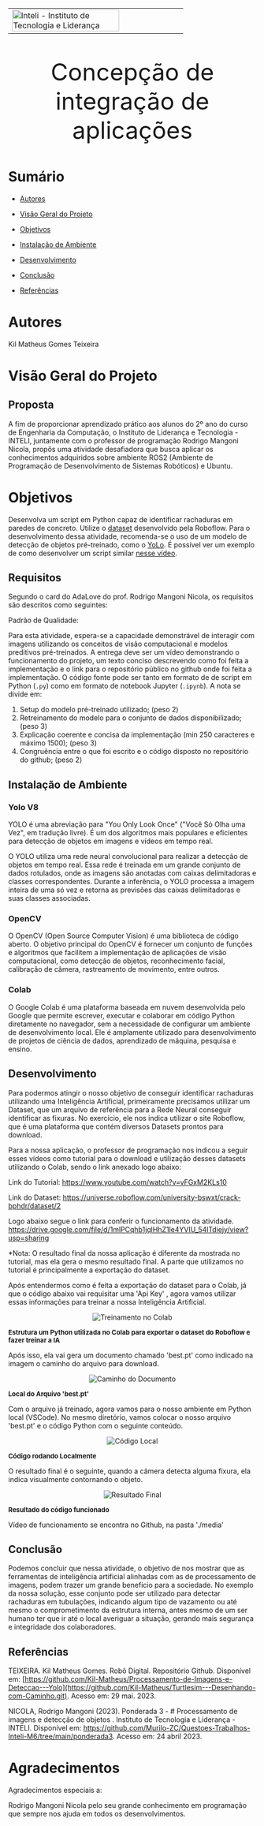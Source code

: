 <table>

<tr>

</td>

  

<td><a  href= "https://www.inteli.edu.br/"><img  src="https://www.inteli.edu.br/wp-content/uploads/2021/08/20172028/marca_1-2.png"  alt="Inteli - Instituto de Tecnologia e Liderança"  border="0"  width="80%"></a>

</td>

</tr>

</table>

  

<font  size="20"><center>

Concepção de integração de aplicações

</center></font>

  

# **Sumário**

  

- [Autores](#autores)


- [Visão Geral do Projeto](#visão-geral-do-projeto)


- [Objetivos](#objetivos)
  

- [Instalação de Ambiente](#instalação-de-ambiente)


- [Desenvolvimento](#desenvolvimento)
  

- [Conclusão](#conclusão)

  
- [Referências](#referências)

  

# Autores

  

Kil Matheus Gomes Teixeira

  

# Visão Geral do Projeto

## Proposta

A fim de proporcionar aprendizado prático aos alunos do 2º ano do curso de Engenharia da Computação, o Instituto de Liderança e Tecnologia - INTELI, juntamente com o professor de programação Rodrigo Mangoni Nicola, propôs uma atividade desafiadora que busca aplicar os conhecimentos adquiridos sobre ambiente ROS2 (Ambiente de Programação de Desenvolvimento de Sistemas Robóticos) e Ubuntu.

# Objetivos

Desenvolva um script em Python capaz de identificar rachaduras em paredes de concreto. Utilize o [dataset](https://universe.roboflow.com/university-bswxt/crack-bphdr/dataset/2) desenvolvido pela Roboflow. Para o desenvolvimento dessa atividade, recomenda-se o uso de um modelo de detecção de objetos pré-treinado, como o [YoLo](https://github.com/ultralytics/ultralytics). É possível ver um exemplo de como desenvolver um script similar [nesse vídeo](https://www.youtube.com/watch?v=vFGxM2KLs10).

## Requisitos

Segundo o card do AdaLove do prof. Rodrigo Mangoni Nicola, os requisitos são descritos como seguintes:

Padrão de Qualidade:

Para esta atividade, espera-se a capacidade demonstrável de interagir com imagens utilizando os conceitos de visão computacional e modelos preditivos pré-treinados. A entrega deve ser um vídeo demonstrando o funcionamento do projeto, um texto conciso descrevendo como foi feita a implementação e o link para o repositório público no github onde foi feita a implementação. O código fonte pode ser tanto em formato de de script em Python (`.py`) como em formato de notebook Jupyter (`.ipynb`). A nota se divide em:

1.  Setup do modelo pré-treinado utilizado; (peso 2)
2.  Retreinamento do modelo para o conjunto de dados disponibilizado; (peso 3)
3.  Explicação coerente e concisa da implementação (min 250 caracteres e máximo 1500); (peso 3)
4.  Congruência entre o que foi escrito e o código disposto no repositório do github; (peso 2)

## Instalação de Ambiente

### Yolo V8

YOLO é uma abreviação para "You Only Look Once" ("Você Só Olha uma Vez", em tradução livre). É um dos algoritmos mais populares e eficientes para detecção de objetos em imagens e vídeos em tempo real.

O YOLO utiliza uma rede neural convolucional para realizar a detecção de objetos em tempo real. Essa rede é treinada em um grande conjunto de dados rotulados, onde as imagens são anotadas com caixas delimitadoras e classes correspondentes. Durante a inferência, o YOLO processa a imagem inteira de uma só vez e retorna as previsões das caixas delimitadoras e suas classes associadas.

### OpenCV

O OpenCV (Open Source Computer Vision) é uma biblioteca de código aberto. O objetivo principal do OpenCV é fornecer um conjunto de funções e algoritmos que facilitem a implementação de aplicações de visão computacional, como detecção de objetos, reconhecimento facial, calibração de câmera, rastreamento de movimento, entre outros.

### Colab

O Google Colab é uma plataforma baseada em nuvem desenvolvida pelo Google que permite escrever, executar e colaborar em código Python diretamente no navegador, sem a necessidade de configurar um ambiente de desenvolvimento local. Ele é amplamente utilizado para desenvolvimento de projetos de ciência de dados, aprendizado de máquina, pesquisa e ensino.

## Desenvolvimento

Para podermos atingir o nosso objetivo de conseguir identificar rachaduras utilizando uma Inteligência Artificial, primeiramente precisamos utilizar um Dataset, que um arquivo de referência para a Rede Neural conseguir identificar as fixuras. 
No exercício, ele nos indica utilizar o site Roboflow, que é uma plataforma que contém diversos Datasets prontos para download.

Para a nossa aplicação, o professor de programação nos indicou a seguir esses vídeos como tutorial para o download e utilização desses datasets utilizando o Colab, sendo o link anexado logo abaixo:

Link do Tutorial:
https://www.youtube.com/watch?v=vFGxM2KLs10

Link do Dataset:
https://universe.roboflow.com/university-bswxt/crack-bphdr/dataset/2

Logo abaixo segue o link para conferir o funcionamento da atividade.
https://drive.google.com/file/d/1mlPCqhb1jqlHhZ1le4YVIU_54lTdiejy/view?usp=sharing

*Nota: O resultado final da nossa aplicação é diferente da mostrada no tutorial, mas ela gera o mesmo resultado final. A parte que utilizamos no tutorial é principalmente a exportação do  dataset.

Após entendermos como é feita a exportação do dataset para o Colab, já que o código abaixo vai requisitar uma 'Api Key' , agora vamos utilizar essas informações para treinar a nossa Inteligência Artificial.

<center>
<img  src="img\colab_training.png"  alt="Treinamento no Colab"  />
</center>

**<font  size=2> Estrutura um Python utilizada no Colab para exportar o dataset do Roboflow e fazer treinar a IA </font>**

Após isso, ela vai gera um documento chamado 'best.pt' como indicado na imagem o caminho do arquivo para download.

<center>
<img  src="img\last_training.png"  alt="Caminho do Documento"  />
</center>

**<font  size=2> Local do Arquivo 'best.pt' </font>**

Com o arquivo já treinado, agora vamos para o nosso ambiente em Python local (VSCode). No mesmo diretório, vamos colocar o nosso arquivo 'best.pt' e o código Python com o seguinte conteúdo.

<center>
<img  src="img\local_python.png"  alt="Código Local"  />
</center>

**<font  size=2> Código rodando Localmente</font>**

O resultado final é o seguinte, quando a câmera detecta alguma fixura, ela indica visualmente contornando o objeto.

<center>
<img  src="img\result.png"  alt="Resultado Final"  />
</center>

**<font  size=2> Resultado do código funcionado</font>**

Vídeo de funcionamento se encontra no Github, na pasta './media'


## Conclusão

Podemos concluir que nessa atividade, o objetivo de nos mostrar que as ferramentas de inteligência artificial alinhadas com as de processamento de imagens, podem trazer um grande benefício para a sociedade. No exemplo da nossa solução, esse conjunto pode ser utilizado para detectar rachaduras em tubulações, indicando algum tipo de vazamento ou até  mesmo o comprometimento da estrutura interna, antes mesmo de um ser humano ter que ir até o local averiguar a situação, gerando mais segurança e integridade dos colaboradores.

## Referências

TEIXEIRA. Kil Matheus Gomes. Robô Digital. Repositório Github. Disponível em: [https://github.com/Kil-Matheus/Processamento-de-Imagens-e-Deteccao---Yolo](https://github.com/Kil-Matheus/Turtlesim---Desenhando-com-Caminho.git). Acesso em: 29 mai. 2023.

NICOLA,  Rodrigo Mangoni (2023). Ponderada 3 - # Processamento de imagens e detecção de objetos . Instituto de Tecnologia e Liderança - INTELI. Disponível em: https://github.com/Murilo-ZC/Questoes-Trabalhos-Inteli-M6/tree/main/ponderada3. Acesso em: 24 abril 2023. 

# Agradecimentos

Agradecimentos especiais a:

 Rodrigo Mangoni Nicola pelo seu grande conhecimento em programação que sempre nos ajuda em todos os desenvolvimentos.